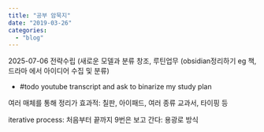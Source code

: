 ```yaml
---
title: "공부 암묵지"
date: "2019-03-26"
categories: 
  - "blog"
---
```


2025-07-06
전략수립 (새로운 모델과 분류 창조, 루틴업무 (obsidian정리하기 eg 책, 드라마 에서 아이디어 수집 및 분류)

- #todo youtube transcript and ask to binarize my study plan


여러 매체를 통해 정리가 효과적: 칠판, 아이패드, 여러 종류 교과서, 타이핑 등

iterative process: 처음부터 끝까지 9번은 보고 간다: 용광로 방식
